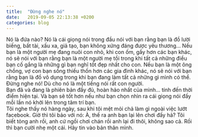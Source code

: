 ```yaml
---
title:  "Đừng nghe nó"
date:   2019-09-05 22:13:38 +0200
categories: blog
---
```

Nó là đứa nào? Nó là cái giọng nói trong đầu nói với bạn rằng bạn là đồ lười biếng, bất tài, xấu xa, giả tạo, bạn không xứng đáng được yêu thương... Nếu bạn là một người mẹ đang nuôi con nhỏ, khi con ốm, gầy hơn các bạn khác, nó sẽ nói với bạn rằng bạn là một người mẹ tồi trong khi tất cả những điều bạn cố gắng là những gì bạn nghĩ tốt đẹp nhất cho con. Nếu bạn là một ông chồng, vợ con bạn sống thiếu thốn hơn các gia đình khác, nó sẽ nói với bạn rằng bạn là đồ vô dụng trong khi bạn đang làm tất cả những gì mình có thể. Đừng nghe nó! Dù cho nó là một tiếng nói rất con người.  
Bạn đã và đang là phiên bản đầy đủ, hoàn hảo nhất của mình... tính đến thời điểm hiện tại. Và bạn sẽ tốt hơn nếu như bạn chọn nhìn ra cái giọng nói đấy mỗi lần nó khởi lên trong tâm trí bạn.  
Tôi nghe thấy nó hàng ngày, sau khi tôi mệt mỏi chả làm gì ngoài việc lướt facebook. Giờ thì tôi bảo với nó: À, thế ra anh bạn lại lên chơi đấy hả? Tôi biết tỏng anh rồi, anh cứ ngồi chơi chán rồi anh lại đi thôi, không sao cả. Rồi thì bạn cười nhẹ một cái. Hãy tin vào bản thân mình.